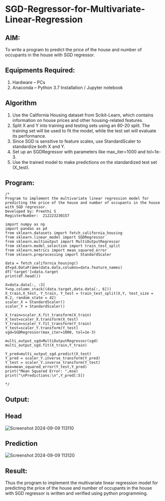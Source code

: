# SGD-Regressor-for-Multivariate-Linear-Regression

## AIM:
To write a program to predict the price of the house and number of occupants in the house with SGD regressor.

## Equipments Required:
1. Hardware – PCs
2. Anaconda – Python 3.7 Installation / Jupyter notebook

## Algorithm

1. Use the California Housing dataset from Scikit-Learn, which contains information on house prices and other housing-related features.
2. Split X and Y into training and testing sets using an 80-20 split. The training set will be used to fit the model, while the test set will evaluate its performance.
3. Since SGD is sensitive to feature scales, use StandardScaler to standardize both X and Y.
4. Set up an SGDRegressor with parameters like max_iter=1000 and tol=1e-3.
5. Use the trained model to make predictions on the standardized test set (X_test).

## Program:
```
/*
Program to implement the multivariate linear regression model for predicting the price of the house and number of occupants in the house with SGD regressor.
Developed by: Preethi S
RegisterNumber:  212223230157

import numpy as np
import pandas as pd
from sklearn.datasets import fetch_california_housing
from sklearn.linear_model import SGDRegressor
from sklearn.multioutput import MultiOutputRegressor
from sklearn.model_selection import train_test_split
from sklearn.metrics import mean_squared_error
from sklearn.preprocessing import StandardScaler

data = fetch_california_housing()
df=pd.DataFrame(data.data,columns=data.feature_names)
df['target']=data.target
print(df.head())

X=data.data[:, :3]
Y=np.column_stack((data.target,data.data[:, 6]))
X_train,X_test, Y_train, Y_test = train_test_split(X,Y, test_size = 0.2, random_state = 42)
scaler_X = StandardScaler()
scaler_Y = StandardScaler()

X_train=scaler_X.fit_transform(X_train)
X_test=scaler_X.transform(X_test)
Y_train=scaler_Y.fit_transform(Y_train)
Y_test=scaler_Y.transform(Y_test)
sgd=SGDRegressor(max_iter=1000, tol=1e-3)

multi_output_sgd=MultiOutputRegressor(sgd)
multi_output_sgd.fit(X_train,Y_train)

Y_pred=multi_output_sgd.predict(X_test)
Y_pred = scaler_Y.inverse_transform(Y_pred)
Y_test = scaler_Y.inverse_transform(Y_test)
mse=mean_squared_error(Y_test,Y_pred)
print("Mean Squared Error: ",mse)
print("\nPredictions:\n",Y_pred[:5])

*/
```

## Output:

## Head
![Screenshot 2024-09-09 113110](https://github.com/user-attachments/assets/827855e9-aaab-4e42-adf9-c40d2a77457b)

## Prediction
![Screenshot 2024-09-09 113120](https://github.com/user-attachments/assets/6f9060e1-611a-4e95-a071-e8bff9923206)


## Result:
Thus the program to implement the multivariate linear regression model for predicting the price of the house and number of occupants in the house with SGD regressor is written and verified using python programming.
